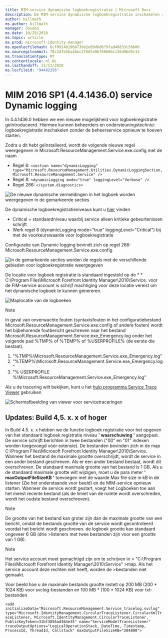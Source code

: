 ```yaml
---
title: MIM-service dynamische logboekregistratie | Microsoft Docs
description: De MIM-service dynamische logboekregistratie inschakelen zonder de beheerservice opnieuw te hoeven starten
author: billmath
ms.author: billmath
manager: daveba
ms.date: 10/29/2018
ms.topic: article
ms.prod: microsoft-identity-manager
ms.openlocfilehash: 6cf0914b196673bb2e99d6d679fad46833c58b00
ms.sourcegitcommit: 78c2d7e5ba4bec276d5a9bf8860bc126d9bd9c33
ms.translationtype: MT
ms.contentlocale: nl-NL
ms.lasthandoff: 11/11/2020
ms.locfileid: "94492256"
---
```

# <a name="mim-2016-sp1-4414360--service-dynamic-logging"></a>MIM 2016 SP1 (4.4.1436.0) service Dynamic logging

In 4.4.1436.0 hebben we een nieuwe mogelijkheid voor logboekregistratie geïntroduceerd. Hiermee kunnen beheerders en ondersteuningstechnici logboekregistratie inschakelen zonder de beheerservice opnieuw te hoeven starten.

Zodra u dit hebt geïnstalleerd, wordt de volgende nieuwe regel weergegeven in Microsoft.ResourceManagement.Service.exe.config met de naam

*   Regel 6: ``<section name="dynamicLogging" type="Microsoft.ResourceManagement.Utilities.DynamicLoggingSection, Microsoft.ResourceManagement.Service" />``
*   Regel 8: ``<dynamicLogging mode="true" loggingLevel="Verbose" />``
*   Regel 266: ``</system.diagnostics> ``

![De nieuwe dynamische vermeldingen in het logboek worden weergegeven in de gemarkeerde secties](media/mim-service-dynamic-logging/screen01.png)

De dynamische logboekregistratieniveaus kunt u [hier](https://msdn.microsoft.com/library/ms733025(v=vs.110).aspx#Anchor_3) vinden

- Critical = standaardniveau waarbij service alleen kritieke gebeurtenissen schrijft
- Werk regel 8 (dynamicLogging mode="true" loggingLevel="Critical") bij met de voorkeurswaarde voor logboekregistratie

Configuratie van Dynamic logging bevindt zich op regel 266: Microsoft.ResourceManagement.Service.exe.config

![In de gemarkeerde secties worden de regels met de verschillende gebieden voor logboekregistratie weergegeven](media/mim-service-dynamic-logging/screen02.png)

De locatie voor logboek registratie is standaard ingesteld op de * * C:\Program Files\Microsoft Forefront Identity Manager\2010\Service. voor de FIM-service account is schrijf machtiging voor deze locatie vereist om het dynamische logboek te kunnen genereren.

![Maplocatie van de logboeken](media/mim-service-dynamic-logging/screen03.png)

> [!NOTE]
>  In geval van onverwachte fouten (syntaxisfouten in het configuratiebestand Microsoft.ResourceManagement.Service.exe.config of andere fouten) wordt het bijbehorende foutbericht geschreven naar het bestand Microsoft.ResourceManagement.Service.exe_Emergency.log onder het volgende pad %TMP% of %TEMP% of %USERPROFILE% (de eerste die bestaat).  
> 1. "%TMP%\Microsoft.ResourceManagement.Service.exe_Emergency.log"
> 2. "%TEMP%\Microsoft.ResourceManagement.Service.exe_Emergency.log"
> 3. "% USERPROFILE %\Microsoft.ResourceManagement.Service.exe_Emergency.log"

Als u de tracering wilt bekijken, kunt u het [hulp programma Service Trace Viewer](https://msdn.microsoft.com//library/aa751795(v=vs.110).aspx) gebruiken

 ![Schermafbeelding van viewer voor servicetraceringen](media/mim-service-dynamic-logging/screen04.png)

## <a name="updates-build-45xx-or-greater"></a>Updates: Build 4,5. x. x of hoger

In Build 4.5. x. x hebben we de functie logboek registratie voor het opgeven van het standaard logboek registratie niveau **' waarschuwing '** aangepast. De service schrijft berichten in twee bestanden ("00" en "01" indexen worden toegevoegd vóór extensie). De bestanden bevinden zich in de map C:\Program Files\Microsoft Forefront Identity Manager\2010\Service. Wanneer het bestand de maximale grootte overschrijdt, wordt de service in een ander bestand geschreven. Als er een ander bestand bestaat, wordt dit overschreven. De standaard maximale grootte van het bestand is 1 GB. Als u de standaard maximale grootte wilt wijzigen, moet u de para meter **' maxOutputFileSizeKB '** toevoegen met de waarde Max file size in kB in de listener (Zie het onderstaande voor beeld) en de MIM-service opnieuw starten. Wanneer de service wordt gestart, voegt het Logboeken toe aan het meest recente bestand (als de limiet van de ruimte wordt overschreden, wordt het oudste bestand overschreven). 

> [!NOTE] 
> De grootte van het bestand kan groter zijn dan de maximale grootte van een bericht, omdat de bestands grootte van de service wordt gecontroleerd voordat het bericht wordt geschreven. de logboek grootte kan standaard ongeveer 6 GB (drie >listeners met twee bestanden zijn voor een grootte van 1 GB).

> [!NOTE] 
> Het service account moet gemachtigd zijn om te schrijven in > "C:\Program Files\Microsoft Forefront Identity Manager\2010\Service" >map. Als het service account deze rechten niet heeft, worden de >bestanden niet gemaakt.

Voor beeld hoe u de maximale bestands grootte instelt op 200 MB (200 * 1024 KB) voor svclog-bestanden en 100 MB * (100 * 1024 KB) voor txt-bestanden

`<add initializeData="Microsoft.ResourceManagement.Service_tracelog.svclog" type="Microsoft.IdentityManagement.CircularTraceListener.CircularXmlTraceListener, Microsoft.IdentityManagement.CircularTraceListener, PublicKeyToken=31bf3856ad364e35" name="ServiceModelTraceListener" traceOutputOptions="LogicalOperationStack, DateTime, Timestamp, ProcessId, ThreadId, Callstack" maxOutputFileSizeKB="204800">`
